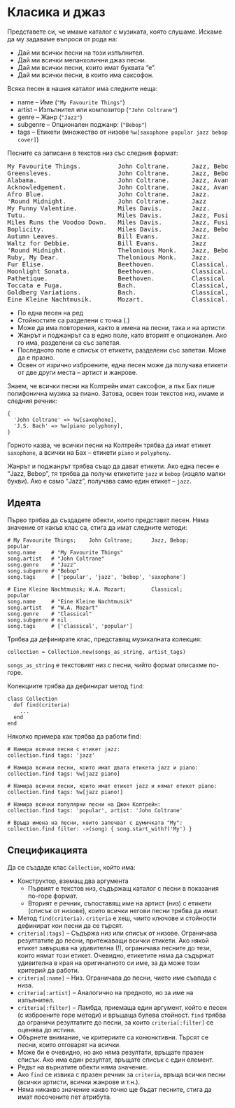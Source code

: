 # Класика и джаз

Представете си, че имаме каталог с музиката, която слушаме. Искаме да му задаваме въпроси от рода на:

* Дай ми всички песни на този изпълнител.
* Дай ми всички меланхолични джаз песни.
* Дай ми всички песни, които имат буквата “е”.
* Дай ми всички песни, в които има саксофон.

Всяка песен в нашия каталог има следните неща:

* name – Име (`"My Favourite Things"`)
* artist – Изпълнител или композитор (`"John Coltrane"`)
* genre – Жанр (`"Jazz"`)
* subgenre – Опционален поджанр: (`"Bebop"`)
* tags – Етикети (множество от низове `%w[saxophone popular jazz bebop cover]`)

Песните са записани в текстов низ със следния формат:

<pre class="plain">My Favourite Things.          John Coltrane.      Jazz, Bebop.        popular, cover
Greensleves.                  John Coltrane.      Jazz, Bebop.        popular, cover
Alabama.                      John Coltrane.      Jazz, Avantgarde.   melancholic
Acknowledgement.              John Coltrane.      Jazz, Avantgarde
Afro Blue.                    John Coltrane.      Jazz.               melancholic
'Round Midnight.              John Coltrane.      Jazz
My Funny Valentine.           Miles Davis.        Jazz.               popular
Tutu.                         Miles Davis.        Jazz, Fusion.       weird, cool
Miles Runs the Voodoo Down.   Miles Davis.        Jazz, Fusion.       weird
Boplicity.                    Miles Davis.        Jazz, Bebop
Autumn Leaves.                Bill Evans.         Jazz.               popular
Waltz for Debbie.             Bill Evans.         Jazz
'Round Midnight.              Thelonious Monk.    Jazz, Bebop
Ruby, My Dear.                Thelonious Monk.    Jazz.               saxophone
Fur Elise.                    Beethoven.          Classical.          popular
Moonlight Sonata.             Beethoven.          Classical.          popular
Pathetique.                   Beethoven.          Classical
Toccata e Fuga.               Bach.               Classical, Baroque. popular
Goldberg Variations.          Bach.               Classical, Baroque
Eine Kleine Nachtmusik.       Mozart.             Classical.          popular, violin
</pre>

* По една песен на ред
* Стойностите са разделени с точка (.)
* Може да има повторения, както в имена на песни, така и на артисти
* Жанрът и поджанрът са в едно поле, като вторият е опционален. Ако го има, разделени са със запетая.
* Последното поле е списък от етикети, разделени със запетаи. Може да е празно.
* Освен от изрично изброените, една песен може да получава етикети от две други места – артист и жанрове.

Знаем, че всички песни на Колтрейн имат саксофон, а пък Бах пише полифонична музика за пиано. Затова, освен този текстов низ, имаме и следния речник:

    {
      'John Coltrane' => %w[saxophone],
      'J.S. Bach' => %w[piano polyphony],
    }

Горното казва, че всички песни на Колтрейн трябва да имат етикет `saxophone`, а всички на Бах – етикети `piano` и `polyphony`.

Жанрът и поджанрът трябва също да дават етикети. Ако една песен е “Jazz, Bebop”, тя трябва да получи етикетите `jazz` и `bebop` (изцяло малки букви). Ако е само “Jazz”, получава само един етикет – `jazz`.

## Идеята

Първо трябва да създадете обекти, които представят песен. Няма значение от какъв клас са, стига да имат следните методи:

    # My Favourite Things;    John Coltrane;      Jazz, Bebop;        popular
    song.name     # "My Favourite Things"
    song.artist   # "John Coltrane"
    song.genre    # "Jazz"
    song.subgenre # "Bebop"
    song.tags     # ['popular', 'jazz', 'bebop', 'saxophone']

    # Eine Kleine Nachtmusik; W.A. Mozart;        Classical;          popular
    song.name     # "Eine Kleine Nachtmusik"
    song.artist   # "W.A. Mozart"
    song.genre    # "Classical"
    song.subgenre # nil
    song.tags     # ['classical', 'popular']

Трябва да дефинирате клас, представящ музикалната колекция:

    collection = Collection.new(songs_as_string, artist_tags)

`songs_as_string` е текстовият низ с песни, чийто формат описахме по-горе.

Колекциите трябва да дефинират метод `find`:

    class Collection
      def find(criteria)
        ...
      end
    end

Няколко примера как трябва да работи find:

    # Намира всички песни с етикет jazz:
    collection.find tags: 'jazz'

    # Намира всички песни, които имат двата етикета jazz и piano:
    collection.find tags: %w[jazz piano]

    # Намира всички песни, които имат етикет jazz и нямат етикет piano:
    collection.find tags: %w[jazz piano!]

    # Намира всички популярни песни на Джон Колтрейн:
    collection.find tags: 'popular', artist: 'John Coltrane'

    # Връща имена на песни, които започват с думичката "My":
    collection.find filter: ->(song) { song.start_with?('My') }

## Спецификацията

Да се създаде клас `Collection`, който има:

* Конструктор, вземащ два аргумента
  * Първият е текстов низ, съдържащ каталог с песни в показания по-горе формат.
  * Вторият е речник, съпоставящ име на артист (низ) с етикети (списък от низове), които всички негови песни трябва да имат.
* Метод `find(criteria)`. `criteria` е хеш, чиито ключове и стойности дефинират кои песни да се търсят.
* `criteria[:tags]` – Съдържа низ или списък от низове. Ограничава резултатите до песни, притежаващи всички етикети. Ако някой етикет завършва на удивителна (!), ограничава песните до тези, които нямат този етикет. Очевидно, етикетите няма да съдържат удивителна в края на оригиналното си име, за да може този критерий да работи.
* `criteria[:name]` – Низ. Ограничава до песни, чието име съвпада с низа.
* `criteria[:artist]` – Аналогично на предното, но за име на изпълнител.
* `criteria[:filter]` – Ламбда, приемаща един аргумент, който е песен (с изброените горе методи) и връщаща булева стойност. `find` трябва да ограничи резултатите до песни, за които `criteria[:filter]` се оценява до истина.
* Обърнете внимание, че критериите са конюнктивни. Търсят се песни, които отговарят на всички.
* Може би е очевидно, но ако няма резултати, връщате празен списък. Ако има един резултат, връщате списък с един елемент.
* Редът на върнатите обекти няма значение.
* Ако `find` се извика с празен речник за `criteria`, връща всички песни (всички артисти, всички жанрове и т.н.).
* Няма никакво значение какво точно ще бъдат песните, стига да имат посочените пет атрибута.
